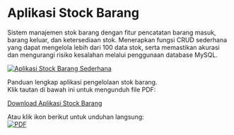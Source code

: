 # Aplikasi Stock Barang

Sistem manajemen stok barang dengan fitur pencatatan barang masuk, barang keluar, dan ketersediaan stok. Menerapkan fungsi CRUD sederhana yang dapat mengelola lebih dari 100 data stok, serta memastikan akurasi dan mengurangi risiko kesalahan melalui penggunaan database MySQL.

[![Aplikasi Stock Barang Sederhana](https://img.youtube.com/vi/L8Ueqej5e-8/0.jpg)](https://youtube.com/L8Ueqej5e-8)

Panduan lengkap aplikasi pengelolaan stok barang.  
Klik tautan di bawah ini untuk mengunduh file PDF:

[Download Aplikasi Stock Barang](https://github.com/Adinda-Nur-Azizah/aplikasi-stok-barang/blob/main/Aplikasi%20Sock%20Barang.pdf)

Atau klik ikon berikut untuk unduhan langsung:  
[![PDF](https://img.icons8.com/color/48/000000/pdf.png)](https://github.com/Adinda-Nur-Azizah/aplikasi-stok-barang/blob/main/Aplikasi%20Sock%20Barang.pdf)

